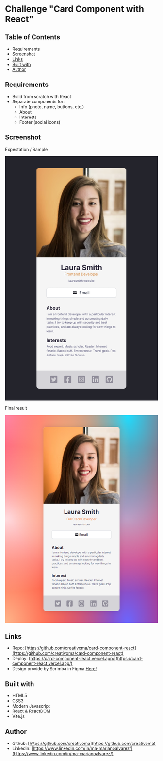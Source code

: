 # Challenge "Card Component with React"

## Table of Contents

  - [Requirements](#requirements)
  - [Screenshot](#screenshot)
  - [Links](#links)
  - [Built with](#built-with)
  - [Author](#author)

## Requirements 

- Build from scratch with React
- Separate components for:
  - Info (photo, name, buttons, etc.)
  - About
  - Interests
  - Footer (social icons)

## Screenshot

Expectation / Sample

![screenshot](./src/image/screenshot-sample.png)

Final result

![screenshot](./src/image/screenshot-result.png)

## Links

- Repo: [https://github.com/creativoma/card-component-react](https://github.com/creativoma/card-component-react)
- Deploy: [https://card-component-react.vercel.app/](https://card-component-react.vercel.app/)
- Design provide by Scrimba in Figma [Here!](https://www.figma.com/file/4ctPLUvIn5b5Ep6YPOZWWd/Digital-Business-Card?node-id=0%3A129)

## Built with

- HTML5
- CSS3 
- Modern Javascript
- React & ReactDOM
- Vite.js

## Author

- Github: [https://github.com/creativoma](https://github.com/creativoma)
- Linkedin: [https://www.linkedin.com/in/ma-marianoalvarez/](https://www.linkedin.com/in/ma-marianoalvarez/)

